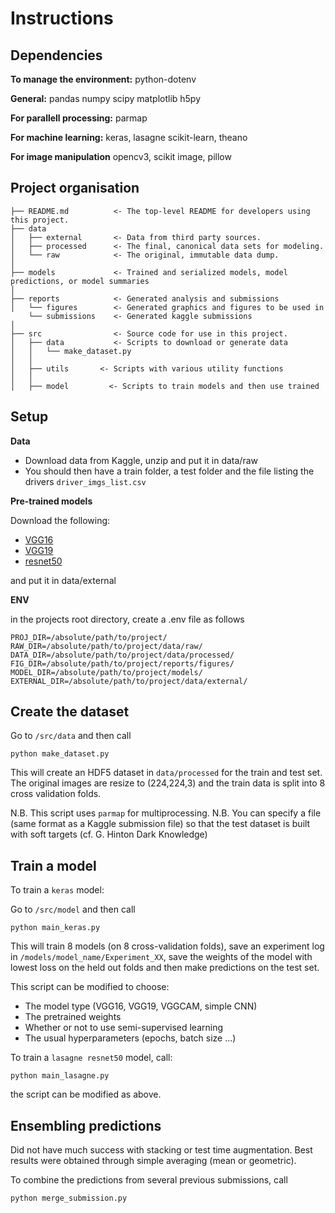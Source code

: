 # Instructions

## Dependencies

**To manage the environment:**
python-dotenv

**General:**
pandas numpy scipy matplotlib h5py

**For parallell processing:**
parmap

**For machine learning:**
keras, lasagne scikit-learn, theano

**For image manipulation**
opencv3, scikit image, pillow

## Project organisation

    
    ├── README.md          <- The top-level README for developers using this project.
    ├── data
    │   ├── external       <- Data from third party sources.
    │   ├── processed      <- The final, canonical data sets for modeling.
    │   └── raw            <- The original, immutable data dump.
    │
    ├── models             <- Trained and serialized models, model predictions, or model summaries
    │
    ├── reports            <- Generated analysis and submissions
    │   └── figures        <- Generated graphics and figures to be used in
        └── submissions    <- Generated kaggle submissions
    │
    ├── src                <- Source code for use in this project.
    │   ├── data           <- Scripts to download or generate data
    │   │   └── make_dataset.py
    │   │
    │   ├── utils       <- Scripts with various utility functions
    │   │
    │   ├── model         <- Scripts to train models and then use trained 

## Setup

**Data**

- Download data from Kaggle, unzip and put it in data/raw
- You should then have a train folder, a test folder and the file listing the drivers `driver_imgs_list.csv`

**Pre-trained models**

Download the following:

- [VGG16](https://gist.github.com/baraldilorenzo/07d7802847aaad0a35d3)
- [VGG19](https://gist.github.com/baraldilorenzo/8d096f48a1be4a2d660d)
- [resnet50](https://github.com/Lasagne/Recipes/tree/master/examples/resnet50)


and put it in data/external

**ENV**

in the projects root directory, create a .env file as follows

    PROJ_DIR=/absolute/path/to/project/
    RAW_DIR=/absolute/path/to/project/data/raw/
    DATA_DIR=/absolute/path/to/project/data/processed/
    FIG_DIR=/absolute/path/to/project/reports/figures/
    MODEL_DIR=/absolute/path/to/project/models/
    EXTERNAL_DIR=/absolute/path/to/project/data/external/


## Create the dataset

Go to `/src/data` and then call 

    python make_dataset.py

This will create an HDF5 dataset in `data/processed` for the train and test set. The original images are resize to (224,224,3) and the train data is split into 8 cross validation folds.

N.B. This script uses `parmap` for multiprocessing.
N.B. You can specify a file (same format as a Kaggle submission file) so that the test dataset is built with soft targets (cf. G. Hinton Dark Knowledge)

## Train a model

To train a `keras` model:

Go to `/src/model` and then call

    python main_keras.py

This will train 8 models (on 8 cross-validation folds), save an experiment log in `/models/model_name/Experiment_XX`, save the weights of the model with lowest loss on the held out folds and then make predictions on the test set.

This script can be modified to choose:

- The model type (VGG16, VGG19, VGGCAM, simple CNN)
- The pretrained weights
- Whether or not to use semi-supervised learning
- The usual hyperparameters (epochs, batch size ...)


To train a `lasagne resnet50` model, call:

    python main_lasagne.py

the script can be modified as above.

## Ensembling predictions

Did not have much success with stacking or test time augmentation. Best results were obtained through simple averaging (mean or geometric).

To combine the predictions from several previous submissions, call

    python merge_submission.py


